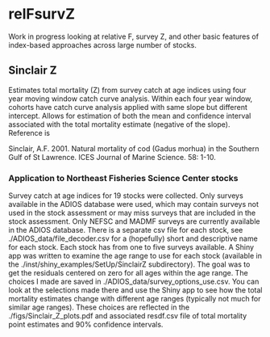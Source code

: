 # relFsurvZ

Work in progress looking at relative F, survey Z, and other basic features of index-based approaches across large number of stocks.

## Sinclair Z

Estimates total mortality (Z) from survey catch at age indices using four year moving window catch curve analysis. Within each four year window, cohorts have catch curve analysis applied with same slope but different intercept. Allows for estimation of both the mean and confidence interval associated with the total mortality estimate (negative of the slope). Reference is

Sinclair, A.F. 2001. Natural mortality of cod (Gadus morhua) in the Southern Gulf of St Lawrence. ICES Journal of Marine Science. 58: 1-10.

### Application to Northeast Fisheries Science Center stocks

Survey catch at age indices for 19 stocks were collected. Only surveys available in the ADIOS database were used, which may contain surveys not used in the stock assessment or may miss surveys that are included in the stock assessment. Only NEFSC and MADMF surveys are currently available in the ADIOS database. There is a separate csv file for each stock, see ./ADIOS_data/file_decoder.csv for a (hopefully) short and descriptive name for each stock. Each stock has from one to five surveys available. A Shiny app was written to examine the age range to use for each stock (available in the ./inst/shiny_examples/SetUp/SinclairZ subdirectory). The goal was to get the residuals centered on zero for all ages within the age range. The choices I made are saved in ./ADIOS_data/survey_options_use.csv. You can look at the selections made there and use the Shiny app to see how the total mortality estimates change with different age ranges (typically not much for similar age ranges). These choices are reflected in the ./figs/Sinclair_Z_plots.pdf and associated resdf.csv file of total mortality point estimates and 90% confidence intervals.

